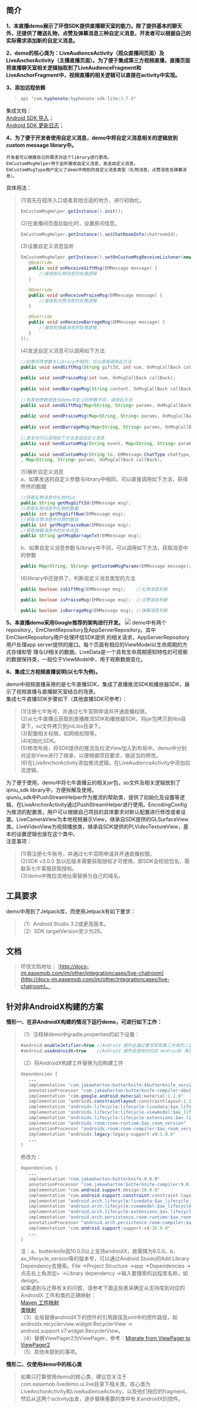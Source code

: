 ## 简介 ##
**1、本直播demo展示了环信SDK提供直播聊天室的能力。除了提供基本的聊天外，还提供了赠送礼物，点赞及弹幕消息三种自定义消息，开发者可以根据自己的实际需求添加新的自定义消息。**

**2、demo的核心类为：LiveAudienceActivity（观众直播间页面）及LiveAnchorActivity（主播直播页面）。为了便于集成第三方视频直播，直播页面将直播聊天室相关逻辑抽取到了LiveAudienceFragment和LiveAnchorFragment中，视频直播的相关逻辑可以直接在activity中实现。**

**3、添加远程依赖**
>```Java
>api 'com.hyphenate:hyphenate-sdk-lite:3.7.0'
>```
集成文档：</br>
 [Android SDK 导入](http://docs-im.easemob.com/im/android/sdk/import)；</br>
 [Android SDK 更新日志](http://docs-im.easemob.com/im/android/sdk/releasenote)；
 
**4、为了便于开发者使用自定义消息，demo中将自定义消息相关的逻辑放到custom message library中。**

    开发者可以根据自己的需求对这个library进行更改。
    EmCustomMsgHelper用于监听接收自定义消息，发送自定义消息。
    EmCustomMsgType用户定义了demo中用到的自定义消息类型（礼物消息，点赞消息及弹幕消息）。
具体用法：</br>
>(1)首先在程序入口或者其他合适的地方，进行初始化。
>```Java
>EmCustomMsgHelper.getInstance().init();
>```
>(2)在直播间页面初始化时，设置房间信息。
>```Java
>EmCustomMsgHelper.getInstance().setChatRoomInfo(chatroomId);
>```
>(3)设置自定义消息监听
>```Java
>EmCustomMsgHelper.getInstance().setOnCustomMsgReceiveListener(new OnCustomMsgReceiveListener() {
>    @Override
>    public void onReceiveGiftMsg(EMMessage message) {
>        //接收到礼物消息的处理逻辑
>    }
>
>    @Override
>    public void onReceivePraiseMsg(EMMessage message) {
>        //接收到点赞消息的处理逻辑
>    }
>
>    @Override
>    public void onReceiveBarrageMsg(EMMessage message) {
>        //接收到弹幕消息的处理逻辑
>    }
>});
>```
>(4)发送自定义消息可以调用如下方法
>```Java
>//如果所传参数与library中相同，可以直接调用此方法
>public void sendGiftMsg(String giftId, int num, OnMsgCallBack callBack);        //礼物消息
>    
>public void sendPraiseMsg(int num, OnMsgCallBack callBack);                     //点赞消息
>    
>public void sendBarrageMsg(String content, OnMsgCallBack callBack);             //弹幕消息
>    
>//有其他参数或者与demo中定义的参数不同，调用此方法
>public void sendGiftMsg(Map<String, String> params, OnMsgCallBack callBack);    //礼物消息
>    
>public void sendPraiseMsg(Map<String, String> params, OnMsgCallBack callBack);  //点赞消息
>    
>public void sendBarrageMsg(Map<String, String> params, OnMsgCallBack callBack); //弹幕消息
>    
>//甚至也可以调用如下方法发送自定义消息
>public void sendCustomMsg(String event, Map<String, String> params, OnMsgCallBack callBack);
>    
>public void sendCustomMsg(String to, EMMessage.ChatType chatType, String event
>, Map<String, String> params, OnMsgCallBack callBack);
>```
>(5)解析自定义消息</br>
>a、如果发送的自定义参数与library中相同，可以直接调用如下方法，获得所传的数据
>```Java
>//获取礼物消息中礼物的id
>public String getMsgGiftId(EMMessage msg);
>//获取礼物消息中礼物的数量
>public int getMsgGiftNum(EMMessage msg);
>//获取点赞消息中点赞的数目
>public int getMsgPraiseNum(EMMessage msg);
>//获取弹幕消息中的文本内容
>public String getMsgBarrageTxt(EMMessage msg);
>```
>b、如果自定义消息参数与library中不同，可以调用如下方法，获取消息中的参数
>```Java
>public Map<String, String> getCustomMsgParams(EMMessage message);
>```
>(6)library中还提供了，判断自定义消息类型的方法
>```Java
>public boolean isGiftMsg(EMMessage msg);    //礼物消息判断
>
>public boolean isPraiseMsg(EMMessage msg);  //点赞消息判断
>
>public boolean isBarrageMsg(EMMessage msg); //弹幕消息判断
>```
**5、本直播demo采用Google推荐的架构进行开发。**
![](https://developer.android.google.cn/topic/libraries/architecture/images/final-architecture.png)
    demo中有两个repository，EmClientRepository及AppServerRepository。其中EmClientRepository用户处理环信SDK提供     的相关请求，AppServerRepository用户处理app server提供的接口。每个页面有相应的ViewModel以生命周期的方式存储和管    理与UI相关的数据。LiveData是一个具有生命周期感知特性的可观察的数据保持类，一般位于ViewModel中，用于观察数据变化。</br>

**6、集成三方视频直播说明(以七牛为例)。**</br>

demo中视频直播采用的是七牛直播SDK，集成了直播推流SDK和播放器SDK，展示了视频直播与直播聊天室结合的场景。</br>
集成七牛直播SDK步骤如下（其他直播SDK可参考）：</br>
>(1)注册七牛账号，并通过七牛官网申请并开通直播权限。</br>
>(2)从七牛直播云获取到直播推流SDK和播放器SDK，将jar包拷贝到libs目录下，so文件拷贝到jniLibs目录下。</br>
>(3)配置相关权限。如网络权限等。</br>
>(4)初始化SDK。</br>
>(5)修改布局，将SDK提供的推流及拉流View加入到布局中。demo中分别对这些View进行了继承，以便根据项目要求，做适当的修改。</br>
>(6)在LiveAnchorActivity添加推流逻辑，在LiveAudienceActivity中添加拉流逻辑。</br>

为了便于使用，demo中将七牛直播云的相关jar包，so文件及相关逻辑放到了qiniu_sdk library中，方便拆解及使用。</br>
qiuniu_sdk中PushStreamHelper作为推流的帮助类，提供了初始化及设置等逻辑，在LiveAnchorActivity通过PushStreamHelper进行使用。EncodingConfig为推流的配置类，用户可以根据自己项目的具体要求对默认配置进行修改或者设置。LiveCameraView为本地视频展示View，继承自SDK提供的GLSurfaceView类。LiveVideoView为视频播放类，继承自SDK提供的PLVideoTextureView，基本的设置逻辑也放在这个类中。</br>
注意事项：</br>

>(1)需注册七牛账号，并通过七牛官网申请并开通直播权限。</br>
>(2)SDK v3.0.0 及以后版本需要获取授权才可使用，即SDK会校验包名，需联系七牛客服获取授权。</br>
>(3)demo中推拉流地址需替换为自己的域名。</br>
## 工具要求 ##
demo中用到了Jetpack库，而使用Jetpack有如下要求：
>（1）Android Studio 3.2或更高版本。</br>
>（2）SDK targetVersion至少为26。
## 文档 ##
> 环信文档地址：
> [http://docs-im.easemob.com/im/other/integrationcases/live-chatroom](http://docs-im.easemob.com/im/other/integrationcases/live-chatroom)。
## 针对非AndroidX构建的方案 ##
**情形一、在非AndroidX构建的情况下运行demo，可进行如下工作：**</br>
>（1）注释掉demo中gradle.properties的如下设置：
>```Java
>#android.enableJetifier=true //Android 插件会通过重写现有第三方库的二进制文件，自动将这些库迁移为使用 AndroidX
>#android.useAndroidX=true    //Android 插件会使用对应的 AndroidX 库而非支持库
>```
>（2）将AndroidX构建工件替换为旧构建工件
>```Java
>dependencies {
>    ...
>    implementation "com.jakewharton:butterknife:$butterknife_version"
>    annotationProcessor "com.jakewharton:butterknife-compiler:$butterknife_version"
>    implementation 'com.google.android.material:material:1.1.0'
>    implementation 'androidx.constraintlayout:constraintlayout:1.1.3'
>    implementation "androidx.lifecycle:lifecycle-livedata:$ax_lifecycle_version"
>    implementation "androidx.lifecycle:lifecycle-viewmodel:$ax_lifecycle_version"
>    implementation "androidx.lifecycle:lifecycle-extensions:$ax_lifecycle_version"
>    implementation "androidx.room:room-runtime:$ax_room_version"
>    annotationProcessor "androidx.room:room-compiler:$ax_room_version"
>    implementation 'androidx.legacy:legacy-support-v4:1.0.0'
>    ...
>}
>```
>修改为：
>```Java
>dependencies {
>    ...
>    implementation "com.jakewharton:butterknife:9.0.0"
>    annotationProcessor "com.jakewharton:butterknife-compiler:9.0.0"
>    implementation 'com.android.support:design:28.0.0'
>    implementation 'com.android.support.constraint:constraint-layout:1.1.3'
>    implementation "android.arch.lifecycle:livedata:$ax_lifecycle_version"
>    implementation "android.arch.lifecycle:viewmodel:$ax_lifecycle_version"
>    implementation "android.arch.lifecycle:extensions:$ax_lifecycle_version"
>    implementation "android.arch.persistence.room:runtime:$ax_room_version"
>    annotationProcessor "android.arch.persistence.room:compiler:$ax_room_version"
>    implementation 'com.android.support:support-v4:28.0.0'
>    ...
>}
>```
>注：a、butterknife因10.0.0以上支持androidX，故需降为9.0.0。b、ax_lifecycle_version等的版本号，可以通过Android Stuido的Add Library Dependency去搜索。File ->Project Structure ->app ->Dependencies ->点击右上角添加+ ->Library  dependency ->输入要搜索的远程库名称，如 design。</br>
>如果遇到与迁移有关的问题，请参考下面这些表来确定从支持库到对应的 AndroidX 工件和类的正确映射：</br>
>[Maven 工件映射](https://developer.android.google.cn/jetpack/androidx/migrate/artifact-mappings)</br>
>[类映射](https://developer.android.google.cn/jetpack/androidx/migrate/class-mappings)</br>
>（3）全局替换androidX下的控件的引用路径及xml中的控件路径，如androidx.recyclerview.widget.RecyclerView -> android.support.v7.widget.RecyclerView。</br>
>（4）替换ViewPager2为ViewPager，参考：[Migrate from ViewPager to ViewPager2](https://developer.android.google.cn/training/animation/vp2-migration?hl=zh_cn)</br>
>（5）其他未提到的事项。</br>

**情形二、仅使用demo中的核心类**</br>

>如果只打算使用demo的核心类，建议您关注于com.easemob.livedemo.ui.live目录下相关类，核心类为LiveAnchorActivity和LiveAudienceActivity，以及他们相应的fragment。然后从这两个activity出发，逐步替换需要的类中有关androidX的控件。

